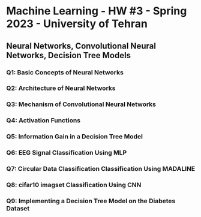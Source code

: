 <h1> Machine Learning - HW #3 - Spring 2023 - University of Tehran </h1>
<h2> Neural Networks, Convolutional Neural Networks, Decision Tree Models
<h3> Q1: Basic Concepts of Neural Networks </h3>
<h3> Q2: Architecture of Neural Networks </h3>
<h3> Q3: Mechanism of Convolutional Neural Networks </h3>
<h3> Q4: Activation Functions </h3>
<h3> Q5: Information Gain in a Decision Tree Model </h3>
<h3> Q6: EEG Signal Classification Using MLP </h3>
<h3> Q7: Circular Data Classification Classification Using MADALINE </h3>
<h3> Q8: cifar10 imagset Classification Using CNN </h3>
<h3> Q9: Implementing a Decision Tree Model on the Diabetes Dataset </h3>
